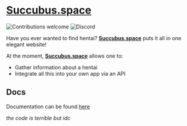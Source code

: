# [Succubus.space](https://succubus.space)
![Contributions welcome](https://img.shields.io/badge/contributions-welcome-brightgreen.svg?style=flat) ![Discord](https://img.shields.io/discord/615732714783375371?color=%239E36FF)

Have you ever wanted to find hentai? **[Succubus.space](https://succubus.space)** puts it all in one elegant website!

At the moment, **[Succubus.space](https://succubus.space)** allows one to:

* Gather information about a hentai
* Integrate all this into your own app via an API

## Docs
Documentation can be found [here](https://docs.succubus.space)

_the code is terrible but idc_